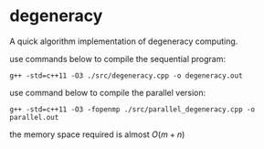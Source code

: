 # degeneracy
A quick algorithm implementation of degeneracy computing.

use commands below to compile the sequential program:
```
g++ -std=c++11 -O3 ./src/degeneracy.cpp -o degeneracy.out
```

use command below to compile the parallel version:
```
g++ -std=c++11 -O3 -fopenmp ./src/parallel_degeneracy.cpp -o parallel.out
```

the memory space required is almost $O(m+n)$
